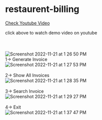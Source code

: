 # restaurent-billing
<a href="https://www.youtube.com/watch?v=y0qKlz2Bryk">Check Youtube Video</a>
<br>


click above to watch demo video on youtube <br>
<br><br><br>
![Screenshot 2022-11-21 at 1 26 50 PM](https://user-images.githubusercontent.com/85970385/202996316-24801cc2-b32b-4701-80e5-3890bbe79e21.png)
<br>
1-> Generate Invoice<br>
![Screenshot 2022-11-21 at 1 27 53 PM](https://user-images.githubusercontent.com/85970385/202996436-5a2ba3f6-02a7-4a6e-a476-60ffe670af03.png)
<br>
<br>
2-> Show All Invoices<br>
![Screenshot 2022-11-21 at 1 28 35 PM](https://user-images.githubusercontent.com/85970385/202996498-1b164910-48ee-4684-b06e-9c3c3f2d2198.png)
<br>
<br>
3-> Search Invoice<br>
![Screenshot 2022-11-21 at 1 29 27 PM](https://user-images.githubusercontent.com/85970385/202996531-ec8308f5-9c28-472e-88b0-30eaac67c0df.png)
<br>
<br>
4-> Exit<br>
![Screenshot 2022-11-21 at 1 37 47 PM](https://user-images.githubusercontent.com/85970385/202997191-b2f2edbe-eac4-4cc2-85d9-2d24b2f2833d.png)


